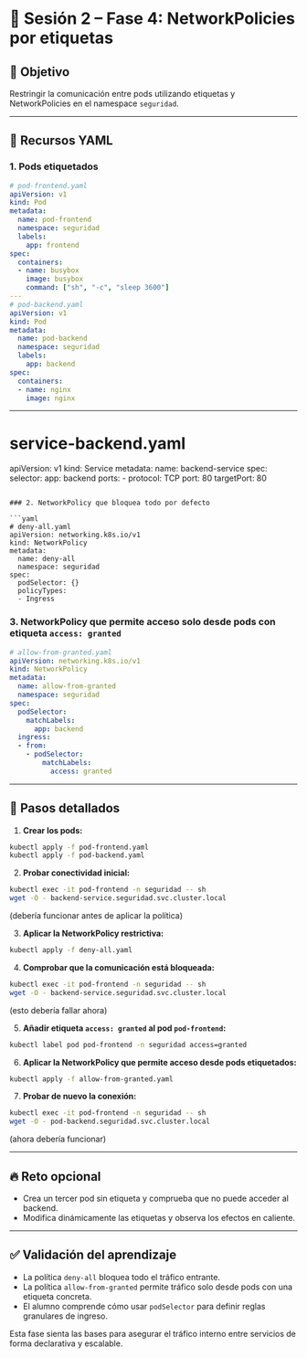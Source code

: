 # 🔐 Sesión 2 – Fase 4: NetworkPolicies por etiquetas

## 🎯 Objetivo

Restringir la comunicación entre pods utilizando etiquetas y NetworkPolicies en el namespace `seguridad`.

---

## 📁 Recursos YAML

### 1. Pods etiquetados

```yaml
# pod-frontend.yaml
apiVersion: v1
kind: Pod
metadata:
  name: pod-frontend
  namespace: seguridad
  labels:
    app: frontend
spec:
  containers:
  - name: busybox
    image: busybox
    command: ["sh", "-c", "sleep 3600"]
---
# pod-backend.yaml
apiVersion: v1
kind: Pod
metadata:
  name: pod-backend
  namespace: seguridad
  labels:
    app: backend
spec:
  containers:
  - name: nginx
    image: nginx
```


---
# service-backend.yaml
apiVersion: v1
kind: Service
metadata:
  name: backend-service
spec:
  selector:
    app: backend
  ports:
    - protocol: TCP
      port: 80
      targetPort: 80
```

### 2. NetworkPolicy que bloquea todo por defecto

```yaml
# deny-all.yaml
apiVersion: networking.k8s.io/v1
kind: NetworkPolicy
metadata:
  name: deny-all
  namespace: seguridad
spec:
  podSelector: {}
  policyTypes:
  - Ingress
```

### 3. NetworkPolicy que permite acceso solo desde pods con etiqueta `access: granted`

```yaml
# allow-from-granted.yaml
apiVersion: networking.k8s.io/v1
kind: NetworkPolicy
metadata:
  name: allow-from-granted
  namespace: seguridad
spec:
  podSelector:
    matchLabels:
      app: backend
  ingress:
  - from:
    - podSelector:
        matchLabels:
          access: granted
```

---

## 🧭 Pasos detallados

1. **Crear los pods:**

```bash
kubectl apply -f pod-frontend.yaml
kubectl apply -f pod-backend.yaml
```

2. **Probar conectividad inicial:**

```bash
kubectl exec -it pod-frontend -n seguridad -- sh
wget -O - backend-service.seguridad.svc.cluster.local
```

(debería funcionar antes de aplicar la política)

3. **Aplicar la NetworkPolicy restrictiva:**

```bash
kubectl apply -f deny-all.yaml
```

4. **Comprobar que la comunicación está bloqueada:**

```bash
kubectl exec -it pod-frontend -n seguridad -- sh
wget -O - backend-service.seguridad.svc.cluster.local
```

(esto debería fallar ahora)

5. **Añadir etiqueta `access: granted` al pod `pod-frontend`:**

```bash
kubectl label pod pod-frontend -n seguridad access=granted
```

6. **Aplicar la NetworkPolicy que permite acceso desde pods etiquetados:**

```bash
kubectl apply -f allow-from-granted.yaml
```

7. **Probar de nuevo la conexión:**

```bash
kubectl exec -it pod-frontend -n seguridad -- sh
wget -O - pod-backend.seguridad.svc.cluster.local
```

(ahora debería funcionar)

---

## 🔥 Reto opcional

* Crea un tercer pod sin etiqueta y comprueba que no puede acceder al backend.
* Modifica dinámicamente las etiquetas y observa los efectos en caliente.

---

## ✅ Validación del aprendizaje

* La política `deny-all` bloquea todo el tráfico entrante.
* La política `allow-from-granted` permite tráfico solo desde pods con una etiqueta concreta.
* El alumno comprende cómo usar `podSelector` para definir reglas granulares de ingreso.

Esta fase sienta las bases para asegurar el tráfico interno entre servicios de forma declarativa y escalable.
